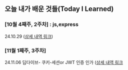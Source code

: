 

## 오늘 내가 배운 것들(Today I Learned)



### [10월 4째주, 2주차] : js,express

24.10.29  ([상세 내역 링크](https://github.com/wonajin/ayven-til/blob/main/2024-10-29.md))

### [11월 1째주, 3주차] 

24.11.06 딥다이브- 쿠키-세션or JWT 인증 인가 ([상세 내역 링크](https://github.com/wonajin/ayven-til/blob/main/2024-11-06.md)




